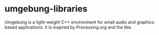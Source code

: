 # umgebung-libraries
Umgebung is a light-weight C++ environment for small audio and graphics based applications. it is inspired by Processing.org and the like.
